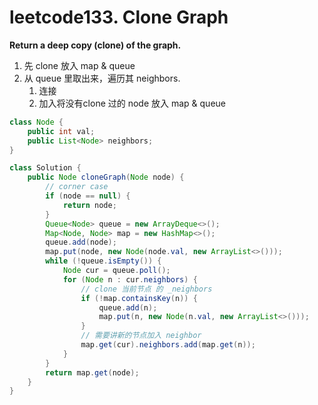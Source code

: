 # leetcode133. Clone Graph

**Return a deep copy (clone) of the graph.**    

1. 先 clone 放入 map & queue            
2. 从 queue 里取出来，遍历其 neighbors.         
   1. 连接          
   2. 加入将没有clone 过的 node 放入 map & queue            

    
```java
class Node {
    public int val;
    public List<Node> neighbors;
}
```

```java
class Solution {
    public Node cloneGraph(Node node) {
        // corner case 
        if (node == null) {
            return node;
        }
        Queue<Node> queue = new ArrayDeque<>();
        Map<Node, Node> map = new HashMap<>();
        queue.add(node);
        map.put(node, new Node(node.val, new ArrayList<>()));
        while (!queue.isEmpty()) {
            Node cur = queue.poll();
            for (Node n : cur.neighbors) {
                // clone 当前节点 的 _neighbors
                if (!map.containsKey(n)) {
                    queue.add(n);
                    map.put(n, new Node(n.val, new ArrayList<>()));
                }
                // 需要讲新的节点加入 neighbor
                map.get(cur).neighbors.add(map.get(n));
            }
        }
        return map.get(node);
    }
}
```
